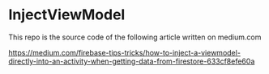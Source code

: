 # InjectViewModel

This repo is the source code of the following article written on medium.com

https://medium.com/firebase-tips-tricks/how-to-inject-a-viewmodel-directly-into-an-activity-when-getting-data-from-firestore-633cf8efe60a
